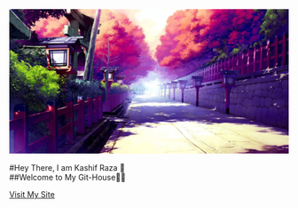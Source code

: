 <img src="back.jpg" width="110%" height="260px" style="margin-left: 0px; margin-right: 0px;">

#Hey There, I am Kashif Raza 👦<br />
##Welcome to My Git-House👋🏻

<a href="https://kashif-raza2019.github.io/kashif-raza2019/" target="_blank">Visit My Site</a>
<!--
- 🔭 I’m currently working on ...
- 🌱 I’m currently learning ...
- 👯 I’m looking to collaborate on ...
- 🤔 I’m looking for help with ...
- 💬 Ask me about ...
- 📫 How to reach me: ...
- 😄 Pronouns: ...
- ⚡ Fun fact: ...
-->
